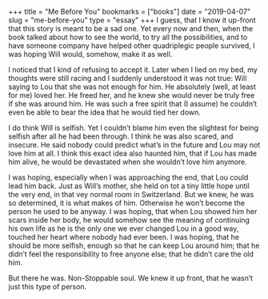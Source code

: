 +++
title = "Me Before You"
bookmarks = ["books"]
date = "2019-04-07"
slug = "me-before-you"
type = "essay"
+++
I guess, that I know it up-front that this story is meant to be a sad one. Yet every now and then, when the book talked about how to see the world, to try all the possibilities, and to have someone company have helped other quadriplegic people survived, I was hoping Will would, somehow, make it as well.  

I noticed that I kind of refusing to accept it. Later when I lied on my bed, my thoughts were still racing and I suddenly understood it was not true: Will saying to Lou that she was not enough for him. He absolutely (well, at least for me) loved her. He freed her, and he knew she would never be truly free if she was around him. He was such a free spirit that (I assume) he couldn’t even be able to bear the idea that he would tied her down.  

I do think Will is selfish. Yet I couldn’t blame him even the slightest for being selfish after all he had been through. I think he was also scared, and insecure. He said nobody could predict what’s in the future and Lou may not love him at all. I think this exact idea also haunted him, that if Lou has made him alive, he would be devastated when she wouldn’t love him anymore.

I was hoping, especially when I was approaching the end, that Lou could lead him back. Just as Will’s mother, she held on tot a tiny little hope until the very end, in that vey normal room in Switzerland. But we knew, he was so determined, it is what makes of him. Otherwise he won’t become the person he used to be anyway.
I was hoping, that when Lou showed him her scars inside her body, he would somehow see the meaning of continuing his own life as he is the only one we ever changed Lou in a good way, touched her heart where nobody had ever been.
I was hoping, that he should be more selfish, enough so that he can keep Lou around him; that he didn’t feel the responsibility to free anyone else; that he didn’t care the old him.

But there he was. Non-Stoppable soul. We knew it up front, that he wasn’t just this type of person.

